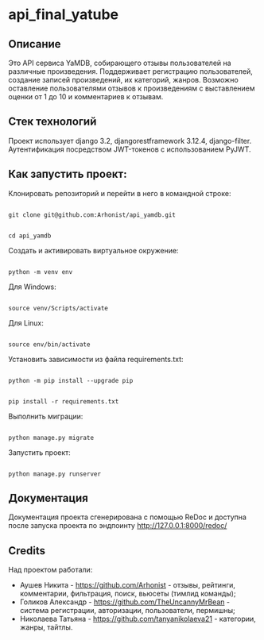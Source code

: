 # api_final_yatube 

 

## Описание 

 

Это API сервиса YaMDB, собирающего отзывы пользователей на различные произведения. Поддерживает регистрацию пользователей, создание записей произведений, их категорий, жанров. Возможно оставление пользователями отзывов к произведениям с выставлением оценки от 1 до 10 и комментариев к отзывам.

 

## Стек технологий 

 

Проект использует django 3.2, djangorestframework 3.12.4, django-filter. Аутентификация посредством JWT-токенов с использованием PyJWT. 

 

## Как запустить проект: 

 

Клонировать репозиторий и перейти в него в командной строке: 

 

``` 

git clone git@github.com:Arhonist/api_yamdb.git

``` 

 

``` 

cd api_yamdb

``` 

 

Cоздать и активировать виртуальное окружение: 

 

``` 

python -m venv env 

``` 

Для Windows:

``` 

source venv/Scripts/activate 

``` 

Для Linux:

``` 

source env/bin/activate

``` 

Установить зависимости из файла requirements.txt: 

 

``` 

python -m pip install --upgrade pip 

``` 

 

``` 

pip install -r requirements.txt 

``` 

 

Выполнить миграции: 

 

``` 

python manage.py migrate 

``` 

 

Запустить проект: 

 

``` 

python manage.py runserver 

``` 

 

## Документация 

 

Документация проекта сгенерирована с помощью ReDoc и доступна после запуска проекта по эндпоинту http://127.0.0.1:8000/redoc/



## Credits

Над проектом работали:
- Аушев Никита - https://github.com/Arhonist - отзывы, рейтинги, комментарии, фильтрация, поиск, вьюсеты (тимлид команды);
- Голиков Александр - https://github.com/TheUncannyMrBean - система регистрации, авторизации, пользователи, пермишны;
- Николаева Татьяна - https://github.com/tanyanikolaeva21 - категории, жанры, тайтлы.